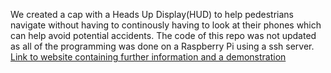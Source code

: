 We created a cap with a Heads Up Display(HUD) to help pedestrians navigate without having to continously having to look at their phones which can help avoid potential accidents. The code of this repo was not updated as all of the programming was done on a Raspberry Pi using a ssh server.
 [Link to website containing further information and a demonstration](https://chokerino.github.io/desk.github.io/cap)
